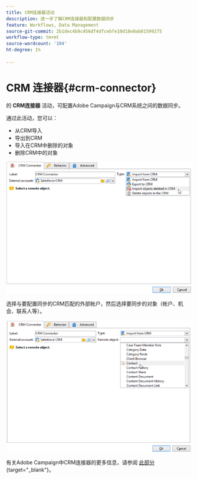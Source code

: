 ```yaml
---
title: CRM连接器活动
description: 进一步了解CRM连接器和配置数据同步
feature: Workflows, Data Management
source-git-commit: 2b1dec4b9c456df4dfcebfe10d18e0ab01599275
workflow-type: tm+mt
source-wordcount: '104'
ht-degree: 1%

---
```


# CRM 连接器{#crm-connector}

的 **CRM连接器** 活动，可配置Adobe Campaign与CRM系统之间的数据同步。

通过此活动，您可以：

* 从CRM导入
* 导出到CRM
* 导入在CRM中删除的对象
* 删除CRM中的对象

![](assets/crm_task_select_op.png)

选择与要配置同步的CRM匹配的外部帐户，然后选择要同步的对象（帐户、机会、联系人等）。

![](assets/crm_task_select_obj.png)

有关Adobe Campaign中CRM连接器的更多信息，请参阅 [此部分](https://experienceleague.adobe.com/docs/campaign/campaign-v8/connect/ac-crm/crm.html){target=&quot;_blank&quot;}。
